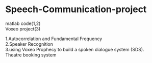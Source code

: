 # Speech-Communication-project

matlab code(1,2)  
Voxeo project(3)  
	
1.Autocorrelation and Fundamental Frequency  
2.Speaker Recognition  		
3.using Voxeo Prophecy to build a spoken dialogue system (SDS).  
Theatre booking system  
